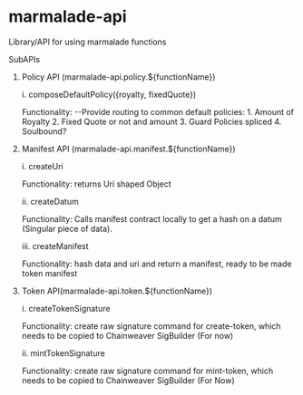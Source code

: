 # marmalade-api

Library/API for using marmalade functions

SubAPIs
1. Policy API (marmalade-api.policy.${functionName})

     i. composeDefaultPolicy({royalty, fixedQuote}) 
     
      Functionality: 
        --Provide routing to common default policies:
        1. Amount of Royalty
        2. Fixed Quote or not and amount
        3. Guard Policies spliced
        4. Soulbound?

2. Manifest API (marmalade-api.manifest.${functionName})

      i. createUri
      
      Functionality: returns Uri shaped Object

      ii. createDatum
      
      Functionality: Calls manifest contract locally to get a hash on a datum (Singular piece of data).

      iii.  createManifest
      
     Functionality: hash data and uri and return a manifest, ready to be made token manifest
  
  3. Token API(marmalade-api.token.${functionName})
  
       i. createTokenSignature
       
        Functionality: create raw signature command for create-token, which needs to be copied to Chainweaver SigBuilder (For now)

      ii. mintTokenSignature
      
        Functionality: create raw signature command for mint-token, which needs to be copied to Chainweaver SigBuilder (For Now)